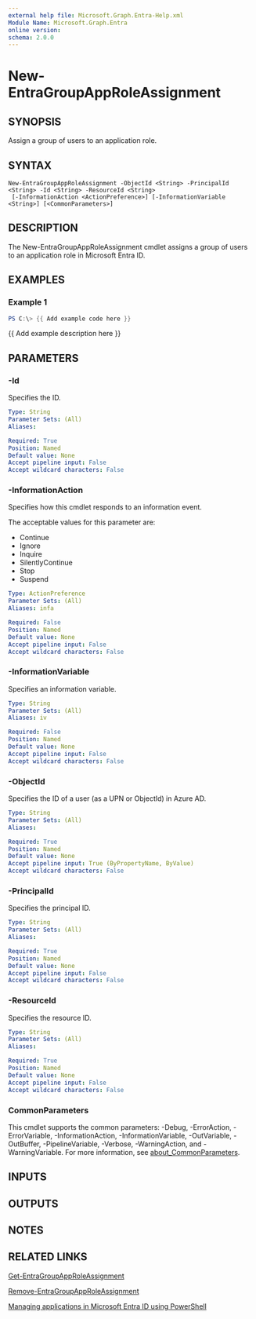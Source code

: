 ```yaml
---
external help file: Microsoft.Graph.Entra-Help.xml
Module Name: Microsoft.Graph.Entra
online version:
schema: 2.0.0
---
```


# New-EntraGroupAppRoleAssignment

## SYNOPSIS
Assign a group of users to an application role.

## SYNTAX

```
New-EntraGroupAppRoleAssignment -ObjectId <String> -PrincipalId <String> -Id <String> -ResourceId <String>
 [-InformationAction <ActionPreference>] [-InformationVariable <String>] [<CommonParameters>]
```

## DESCRIPTION
The New-EntraGroupAppRoleAssignment cmdlet assigns a group of users to an application role in Microsoft Entra ID.

## EXAMPLES

### Example 1
```powershell
PS C:\> {{ Add example code here }}
```

{{ Add example description here }}

## PARAMETERS

### -Id
Specifies the ID.

```yaml
Type: String
Parameter Sets: (All)
Aliases:

Required: True
Position: Named
Default value: None
Accept pipeline input: False
Accept wildcard characters: False
```

### -InformationAction
Specifies how this cmdlet responds to an information event.

The acceptable values for this parameter are:

- Continue
- Ignore
- Inquire
- SilentlyContinue
- Stop
- Suspend

```yaml
Type: ActionPreference
Parameter Sets: (All)
Aliases: infa

Required: False
Position: Named
Default value: None
Accept pipeline input: False
Accept wildcard characters: False
```

### -InformationVariable
Specifies an information variable.

```yaml
Type: String
Parameter Sets: (All)
Aliases: iv

Required: False
Position: Named
Default value: None
Accept pipeline input: False
Accept wildcard characters: False
```

### -ObjectId
Specifies the ID of a user (as a UPN or ObjectId) in Azure AD.

```yaml
Type: String
Parameter Sets: (All)
Aliases:

Required: True
Position: Named
Default value: None
Accept pipeline input: True (ByPropertyName, ByValue)
Accept wildcard characters: False
```

### -PrincipalId
Specifies the principal ID.

```yaml
Type: String
Parameter Sets: (All)
Aliases:

Required: True
Position: Named
Default value: None
Accept pipeline input: False
Accept wildcard characters: False
```

### -ResourceId
Specifies the resource ID.

```yaml
Type: String
Parameter Sets: (All)
Aliases:

Required: True
Position: Named
Default value: None
Accept pipeline input: False
Accept wildcard characters: False
```

### CommonParameters
This cmdlet supports the common parameters: -Debug, -ErrorAction, -ErrorVariable, -InformationAction, -InformationVariable, -OutVariable, -OutBuffer, -PipelineVariable, -Verbose, -WarningAction, and -WarningVariable. For more information, see [about_CommonParameters](http://go.microsoft.com/fwlink/?LinkID=113216).

## INPUTS

## OUTPUTS

## NOTES

## RELATED LINKS

[Get-EntraGroupAppRoleAssignment]()

[Remove-EntraGroupAppRoleAssignment]()

[Managing applications in Microsoft Entra ID using PowerShell](https://channel9.msdn.com/Series/Azure-Active-Directory-Videos-Demos/ManageAppsAzureADPowerShell)

